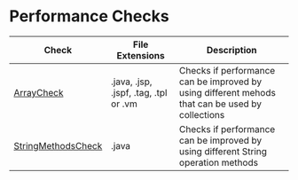 # Performance Checks

Check | File Extensions | Description
----- | --------------- | -----------
[ArrayCheck](checks/array_check.markdown) | .java, .jsp, .jspf, .tag, .tpl or .vm | Checks if performance can be improved by using different mehods that can be used by collections |
[StringMethodsCheck](checks/string_methods_check.markdown) | .java | Checks if performance can be improved by using different String operation methods |
